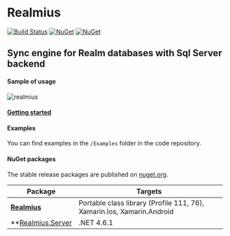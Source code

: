 # Realmius

[![Build Status](https://travis-ci.org/RubiusGroup/Realmius.svg?branch=master)](https://travis-ci.org/RubiusGroup/Realmius)
[![NuGet](https://img.shields.io/nuget/dt/Realmius.svg)]()
[![NuGet](https://img.shields.io/nuget/dt/Realmius.Server.svg)]()

## Sync engine for Realm databases with Sql Server backend

#### Sample of usage
![realmius](https://cloud.githubusercontent.com/assets/3094339/26148250/3ff89b38-3b20-11e7-838e-ff1ee0a873ca.gif)

#### [Getting started](https://github.com/RubiusGroup/Realmius/wiki/Getting-started)

#### Examples

You can find examples in the `/Examples` folder in the code repository.

#### NuGet packages

The stable release packages are  published on [nuget.org](https://www.nuget.org/packages?q=Realmius).

Package | Targets
--------|---------------
**[Realmius](https://www.nuget.org/packages/Realmius/)** | Portable class library (Profile 111, 76), Xamarin.Ios, Xamarin.Android
**[Realmius.Server](https://www.nuget.org/packages/Realmius.Server/) | .NET 4.6.1
